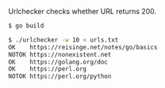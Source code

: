 Urlchecker checks whether URL returns 200.

```bash
$ go build

$ ./urlchecker -w 10 < urls.txt
OK    https://reisinge.net/notes/go/basics
NOTOK https://nonexistent.net
OK    https://golang.org/doc
OK    https://perl.org
NOTOK https://perl.org/python
```
